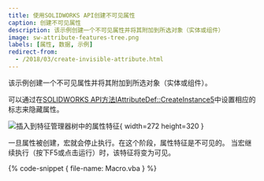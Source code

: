 ```yaml
---
title: 使用SOLIDWORKS API创建不可见属性
caption: 创建不可见属性
description: 该示例创建一个不可见属性并将其附加到所选对象（实体或组件）
image: sw-attribute-features-tree.png
labels: [属性, 数据, 示例]
redirect-from:
  - /2018/03/create-invisible-attribute.html
---
```

该示例创建一个不可见属性并将其附加到所选对象（实体或组件）。

可以通过在[SOLIDWORKS API方法IAttributeDef::CreateInstance5](https://help.solidworks.com/2018/english/api/sldworksapi/solidworks.interop.sldworks~solidworks.interop.sldworks.iattributedef~createinstance5.html)中设置相应的标志来隐藏属性。

![插入到特征管理器树中的属性特征](sw-attribute-features-tree.png){ width=272 height=320 }

一旦属性被创建，宏就会停止执行。在这个阶段，属性特征是不可见的。
当宏继续执行（按下F5或点击运行）时，该特征将变为可见。

{% code-snippet { file-name: Macro.vba } %}